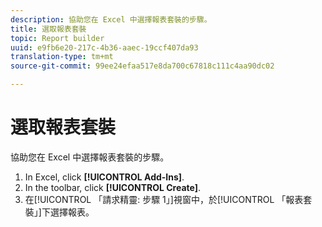 ```yaml
---
description: 協助您在 Excel 中選擇報表套裝的步驟。
title: 選取報表套裝
topic: Report builder
uuid: e9fb6e20-217c-4b36-aaec-19ccf407da93
translation-type: tm+mt
source-git-commit: 99ee24efaa517e8da700c67818c111c4aa90dc02

---
```



# 選取報表套裝

協助您在 Excel 中選擇報表套裝的步驟。

1. In Excel, click **[!UICONTROL Add-Ins]**.
1. In the toolbar, click **[!UICONTROL Create]**.
1. 在[!UICONTROL 「請求精靈: 步驟 1」]視窗中，於[!UICONTROL 「報表套裝」]下選擇報表。
